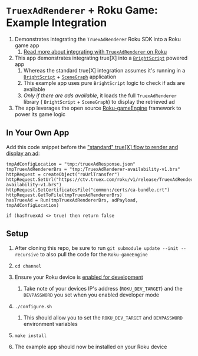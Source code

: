 # `TruexAdRenderer` + Roku Game: Example Integration
1. Demonstrates integrating the `TruexAdRenderer` Roku SDK into a Roku game app
    1. [Read more about integrating with `TruexAdRenderer` on Roku](https://github.com/socialvibe/truex-roku-integrations)
1. This app demonstrates integrating true[X] into a [`BrightScript`](https://developer.roku.com/docs/references/brightscript/language/brightscript-language-reference.md) powered app
    1. Whereas the standard true[X] integration assumes it's running in a [`BrightScript`](https://developer.roku.com/docs/references/brightscript/language/brightscript-language-reference.md) + [`SceneGraph`](https://developer.roku.com/docs/developer-program/core-concepts/core-concepts.md) application
    2. This example app uses pure `BrightScript` logic to check if ads are available 
    3. _Only if there are ads available_, it loads the full `TruexAdRenderer` library ( `BrightScript` + `SceneGraph`) to display the retrieved ad
1. The app leverages the open source [Roku-gameEngine](https://github.com/Romans-I-XVI/Roku-gameEngine) framework to power its game logic

## In Your Own App

Add this code snippet before the ["standard" true[X] flow to render and display an ad](https://github.com/socialvibe/truex-roku-integrations/blob/develop/DOCS.md#init):

```brightscript
tmpAdConfigLocation = "tmp:/truexAdResponse.json"
tmpTruexAdRendererBrs = "tmp:/TruexAdRenderer-availability-v1.brs"
httpRequest = createObject("roUrlTransfer")
httpRequest.SetUrl("https://ctv.truex.com/roku/v1/release/TruexAdRenderer-availability-v1.brs")
httpRequest.SetCertificatesFile("common:/certs/ca-bundle.crt")
httpRequest.GetToFile(tmpTruexAdRendererBrs)
hasTruexAd = Run(tmpTruexAdRendererBrs, adPayload, tmpAdConfigLocation)

if (hasTruexAd <> true) then return false
```

## Setup

1. After cloning this repo, be sure to run `git submodule update --init --recursive` to also pull the code for the `Roku-gameEngine`
1. `cd channel`
1. Ensure your Roku device is [enabled for development](https://developer.roku.com/docs/developer-program/getting-started/developer-setup.md)
    1. Take note of your devices IP's address (`ROKU_DEV_TARGET`) and the `DEVPASSWORD` you set when you enabled developer mode

1. `./configure.sh`
    1. This should allow you to set the `ROKU_DEV_TARGET` and `DEVPASSWORD` environment variables
1. `make install`
1. The example app should now be installed on your Roku device
